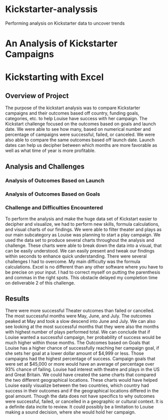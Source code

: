# Kickstarter-analyssis
Performing analysis on Kickstarter data to uncover trends
# An Analysis of Kickstarter Campaigns
# Kickstarting with Excel
## Overview of Project
The purpose of the kickstart analysis was to compare Kickstarter campaigns and their outcomes based off country, funding goals, categories, etc. to help Louise have success with her campaign.  The Kickstart challenge focused on the outcomes based on goals and launch date. We were able to see how many, based on numerical number and percentage of campaigns were successful, failed, or canceled. We were also able to compare the same outcomes based off launch date. Launch dates can help us decipher between which months are more favorable as well as what time of year is more profitable. 
## Analysis and Challenges
### Analysis of Outcomes Based on Launch
### Analysis of Outcomes Based on Goals
### Challenge and Difficulties Encountered
To perform the analysis and make the huge data set of Kickstart easier to decipher and visualize, we had to perform new skills, formula calculations, and visual charts of our findings. We were able to filter theater and plays as our main subcategory as Louise was planning to start a play campaign. We used the data set to produce several charts throughout the analysis and challenge. These charts were able to break down the data into a visual, that can be easily understood. We can easily present and tweak our findings within seconds to enhance quick understanding. 
	There were several challenges I had to overcome. My main difficulty was the formula calculations. Excel is no different than any other software where you have to be precise on your input. I had to correct myself on putting the parenthesis and commas in the right spots. This obstacle delayed my completion time on deliverable 2 of this challenge. 
## Results
There were more successful Theater outcomes than failed or cancelled. The most successful months were May, June, and July. The outcomes peaked at May and took a slow descend into June and July. We can also see looking at the most successful months that they were also the months with highest number of plays performed total. We can conclude that if Louise wanted a successful campaign, her probability of success would be much higher within those months. 
	The Outcomes based on Goals that Louise has a higher chance of successfully reaching her campaign goal, if she sets her goal at a lower dollar amount of $4,999 or less. Those campaigns had the highest percentage of success. Campaign goals that were set at $45,000 or more would have an average of percentage over 93% chance of failing. 
	Louise had interest with theatre and plays in the US and Great Britain. We could have created the same charts that compared the two different geographical locations.  These charts would have helped Louise easily visualize between the two countries, which country had success in their outcomes and if the geographical locations differed in the goal amount. Though the data does not have specifics to why outcomes were successful, failed, or cancelled in a geographic or cultural context. It is a definite data incite to review. It could possibly be a limitation to Louise making a sound decision, where she would hold her campaign. 
